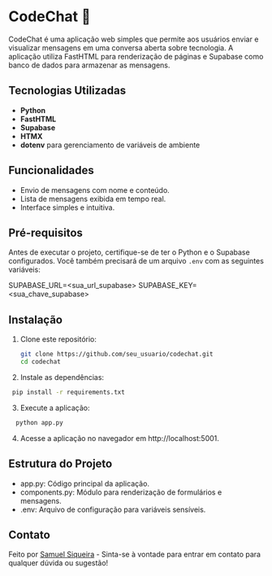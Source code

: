 # CodeChat 💬

CodeChat é uma aplicação web simples que permite aos usuários enviar e visualizar mensagens em uma conversa aberta sobre tecnologia. A aplicação utiliza FastHTML para renderização de páginas e Supabase como banco de dados para armazenar as mensagens.

## Tecnologias Utilizadas

- **Python**
- **FastHTML**
- **Supabase**
- **HTMX**
- **dotenv** para gerenciamento de variáveis de ambiente

## Funcionalidades

- Envio de mensagens com nome e conteúdo.
- Lista de mensagens exibida em tempo real.
- Interface simples e intuitiva.

## Pré-requisitos

Antes de executar o projeto, certifique-se de ter o Python e o Supabase configurados. Você também precisará de um arquivo `.env` com as seguintes variáveis:

SUPABASE_URL=<sua_url_supabase> 
SUPABASE_KEY=<sua_chave_supabase>

## Instalação

1. Clone este repositório:
   ```bash
   git clone https://github.com/seu_usuario/codechat.git
   cd codechat
   ```
2. Instale as dependências:
  ```bash
   pip install -r requirements.txt
  ```
3. Execute a aplicação:
 ```bash
   python app.py
  ```
4. Acesse a aplicação no navegador em http://localhost:5001.

## Estrutura do Projeto

- app.py: Código principal da aplicação.
- components.py: Módulo para renderização de formulários e mensagens.
- .env: Arquivo de configuração para variáveis sensíveis.

## Contato
Feito por <a href="https://www.linkedin.com/in/samuel-siqueirapy/">Samuel Siqueira</a> - Sinta-se à vontade para entrar em contato para qualquer dúvida ou sugestão!
